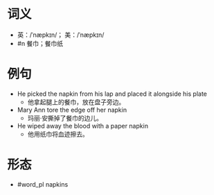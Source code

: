 # 词义
- 英：/ˈnæpkɪn/； 美：/ˈnæpkɪn/
- #n 餐巾；餐巾纸
# 例句
- He picked the napkin from his lap and placed it alongside his plate
	- 他拿起腿上的餐巾，放在盘子旁边。
- Mary Ann tore the edge off her napkin
	- 玛丽·安撕掉了餐巾的边儿。
- He wiped away the blood with a paper napkin
	- 他用纸巾将血迹擦去。
# 形态
- #word_pl napkins
